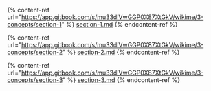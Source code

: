 <!--
[ file: README.md ] =======================================================================

[ description     ] -----------------------------------------------------------------------

	this .md file contains sections for each concept.

[ explanation     ] -----------------------------------------------------------------------

	the purpose of this .md file is to provide an overview of concepts studied in network security.
-->

<!--
[ info            ] -----------------------------------------------------------------------
-->
<!--section-1-->
{% content-ref url="https://app.gitbook.com/s/mu33dlVwGGP0X87XtGkV/wikime/3-concepts/section-1" %}
[section-1.md](WIKIME/3-concepts/section-1.md)
{% endcontent-ref %}

<!--section-2-->
{% content-ref url="https://app.gitbook.com/s/mu33dlVwGGP0X87XtGkV/wikime/3-concepts/section-2" %}
[section-2.md](WIKIME/3-concepts/section-2.md)
{% endcontent-ref %}

<!--section-3-->
{% content-ref url="https://app.gitbook.com/s/mu33dlVwGGP0X87XtGkV/wikime/3-concepts/section-3" %}
[section-3.md](WIKIME/3-concepts/section-3.md)
{% endcontent-ref %}

<!--
[ END             ] -----------------------------------------------------------------------
-->
